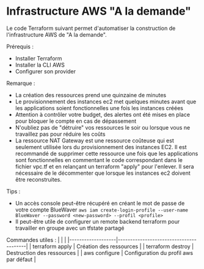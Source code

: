 # Infrastructure AWS "A la demande"

Le code Terraform suivant permet d'automatiser la construction de l'infrastructure AWS de "A la demande".

Prérequis :
- Installer Terraform
- Installer la CLI AWS
- Configurer son provider

Remarque : 
- La création des ressources prend une quinzaine de minutes
- Le provisionnement des instances ec2 met quelques minutes avant que les applications soient fonctionnelles une fois les instances créées
- Attention à contrôler votre budget, des alertes ont été mises en place pour bloquer le compte en cas de dépassement
- N'oubliez pas de "détruire" vos ressources le soir ou lorsque vous ne travaillez pas pour réduire les coûts
- La ressource NAT Gateway est une ressource coûteuse qui est seulement utilisée lors du provisionnement des instances EC2. Il est recommandé de supprimer cette ressource une fois que les applications sont fonctionnelles en commentant le code correspondant dans le fichier vpc.tf et en relançant un terraform "apply" pour l'enlever. Il sera nécessaire de le décommenter que lorsque les instances ec2 doivent être reconstruites.

Tips : 
- Un accès console peut-être récupéré en créant le mot de passe de votre compte BlueWaver
  `aws iam create-login-profile --user-name BlueWaver --password <new-password> --profil <profile>`
- Il peut-être utile de configurer un remote backend terraform pour travailler en groupe avec un tfstate partagé

Commandes utiles :
|                   |                                        |
|-------------------|----------------------------------------|
| terraform apply   | Création des ressources                |
| terraform destroy | Destruction des ressources             |
| aws configure     | Configuration du profil aws par défaut |
